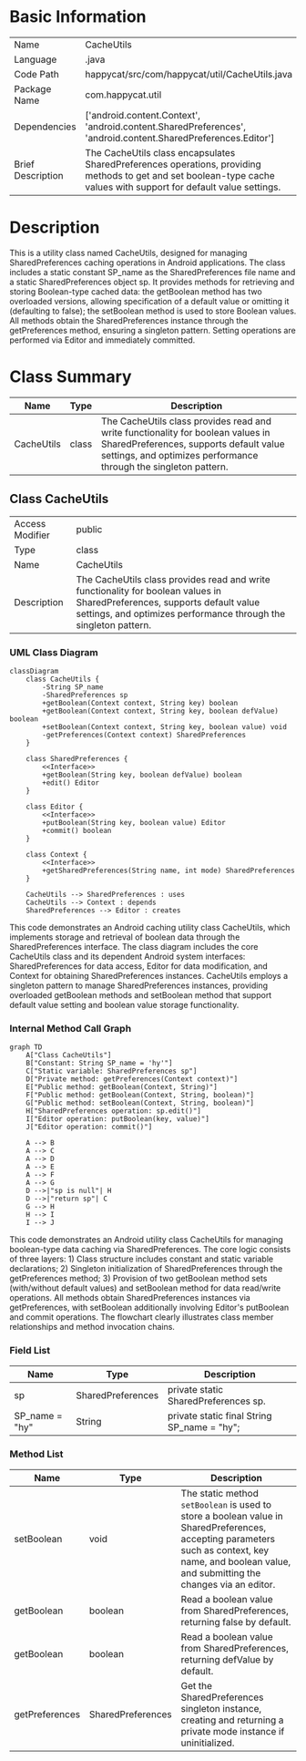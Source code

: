 # Basic Information

|      |      |
|------|------|
| Name | CacheUtils |
| Language | .java |
| Code Path | happycat/src/com/happycat/util/CacheUtils.java |
| Package Name | com.happycat.util |
| Dependencies | ['android.content.Context', 'android.content.SharedPreferences', 'android.content.SharedPreferences.Editor'] |
| Brief Description | The CacheUtils class encapsulates SharedPreferences operations, providing methods to get and set boolean-type cache values with support for default value settings. |

# Description

This is a utility class named CacheUtils, designed for managing SharedPreferences caching operations in Android applications. The class includes a static constant SP_name as the SharedPreferences file name and a static SharedPreferences object sp. It provides methods for retrieving and storing Boolean-type cached data: the getBoolean method has two overloaded versions, allowing specification of a default value or omitting it (defaulting to false); the setBoolean method is used to store Boolean values. All methods obtain the SharedPreferences instance through the getPreferences method, ensuring a singleton pattern. Setting operations are performed via Editor and immediately committed.

# Class Summary

| Name   | Type  | Description |
|-------|------|-------------|
| CacheUtils | class | The CacheUtils class provides read and write functionality for boolean values in SharedPreferences, supports default value settings, and optimizes performance through the singleton pattern. |



## Class CacheUtils

|      |      |
|------|------|
| Access Modifier | public |
| Type | class |
| Name | CacheUtils |
| Description | The CacheUtils class provides read and write functionality for boolean values in SharedPreferences, supports default value settings, and optimizes performance through the singleton pattern. |


### UML Class Diagram

```mermaid
classDiagram
    class CacheUtils {
        -String SP_name
        -SharedPreferences sp
        +getBoolean(Context context, String key) boolean
        +getBoolean(Context context, String key, boolean defValue) boolean
        +setBoolean(Context context, String key, boolean value) void
        -getPreferences(Context context) SharedPreferences
    }

    class SharedPreferences {
        <<Interface>>
        +getBoolean(String key, boolean defValue) boolean
        +edit() Editor
    }

    class Editor {
        <<Interface>>
        +putBoolean(String key, boolean value) Editor
        +commit() boolean
    }

    class Context {
        <<Interface>>
        +getSharedPreferences(String name, int mode) SharedPreferences
    }

    CacheUtils --> SharedPreferences : uses
    CacheUtils --> Context : depends
    SharedPreferences --> Editor : creates
```

This code demonstrates an Android caching utility class CacheUtils, which implements storage and retrieval of boolean data through the SharedPreferences interface. The class diagram includes the core CacheUtils class and its dependent Android system interfaces: SharedPreferences for data access, Editor for data modification, and Context for obtaining SharedPreferences instances. CacheUtils employs a singleton pattern to manage SharedPreferences instances, providing overloaded getBoolean methods and setBoolean method that support default value setting and boolean value storage functionality.


### Internal Method Call Graph

```mermaid
graph TD
    A["Class CacheUtils"]
    B["Constant: String SP_name = 'hy'"]
    C["Static variable: SharedPreferences sp"]
    D["Private method: getPreferences(Context context)"]
    E["Public method: getBoolean(Context, String)"]
    F["Public method: getBoolean(Context, String, boolean)"]
    G["Public method: setBoolean(Context, String, boolean)"]
    H["SharedPreferences operation: sp.edit()"]
    I["Editor operation: putBoolean(key, value)"]
    J["Editor operation: commit()"]

    A --> B
    A --> C
    A --> D
    A --> E
    A --> F
    A --> G
    D -->|"sp is null"| H
    D -->|"return sp"| C
    G --> H
    H --> I
    I --> J
```

This code demonstrates an Android utility class CacheUtils for managing boolean-type data caching via SharedPreferences. The core logic consists of three layers: 1) Class structure includes constant and static variable declarations; 2) Singleton initialization of SharedPreferences through the getPreferences method; 3) Provision of two getBoolean method sets (with/without default values) and setBoolean method for data read/write operations. All methods obtain SharedPreferences instances via getPreferences, with setBoolean additionally involving Editor's putBoolean and commit operations. The flowchart clearly illustrates class member relationships and method invocation chains.

### Field List

| Name  | Type  | Description |
|-------|-------|------|
| sp | SharedPreferences | private static SharedPreferences sp. |
| SP_name = "hy" | String | private static final String SP_name = "hy"; |

### Method List

| Name  | Type  | Description |
|-------|-------|------|
| setBoolean | void | The static method `setBoolean` is used to store a boolean value in SharedPreferences, accepting parameters such as context, key name, and boolean value, and submitting the changes via an editor. |
| getBoolean | boolean | Read a boolean value from SharedPreferences, returning false by default. |
| getBoolean | boolean | Read a boolean value from SharedPreferences, returning defValue by default. |
| getPreferences | SharedPreferences | Get the SharedPreferences singleton instance, creating and returning a private mode instance if uninitialized. |




